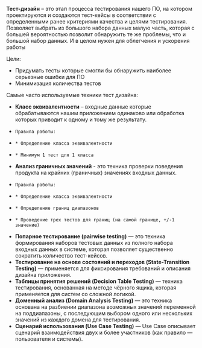 **Тест-дизайн** – это этап процесса тестирования нашего ПО, на котором проектируются и создаются тест-кейсы в соответствии с определенными ранее критериями качества и целями тестирования. Позволяет выбрать из большого набора данных малую часть,  которая с большей вероятностью позволит обнаружить те же проблемы, что и большой набор данных. И в целом нужен для облегчения и ускорения работы

Цели:
* Придумать тесты которые смогли бы обнаружить наиболее серьезные ошибки для ПО
* Минимизация количества тестов

Самые часто используемые техники тест дизайна:

* **Класс эквивалентности** – входные данные которые обрабатываются нашим приложением одинаково или обработка которых приводит к одному и тому же результату.
*     Правила работы:
*     * Определение класса эквивалентности
*     * Минимум 1 тест для 1 класса
* **Анализ граничных значений**  - это техника проверки поведения продукта на крайних (граничных) значениях входных данных.
*     Правила работы:
*     * Определение класса эквивалентности
*     * Определение границ диапазонов
*     * Проведение трех тестов для границ (на самой границе, +/-1 значение)
* **Попарное тестирование (pairwise testing)** — это техника формирования наборов тестовых данных из полного набора входных данных в системе, которая позволяет существенно сократить количество тест-кейсов.
* **Тестирование на основе состояний и переходов (State-Transition Testing)** — применяется для фиксирования требований и описания дизайна приложения.
* **Таблицы принятия решений (Decision Table Testing)** — техника тестирования, основанная на методе чёрного ящика, которая применяется для систем со сложной логикой.
* **Доменный анализ (Domain Analysis Testing)** — это техника основана на разбиении диапазона возможных значений переменной на поддиапазоны, с последующим выбором одного или нескольких значений из каждого домена для тестирования.
* **Сценарий использования (Use Case Testing)** — Use Case описывает сценарий взаимодействия двух и более участников (как правило — пользователя и системы).

